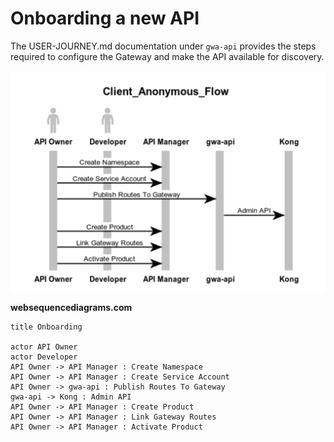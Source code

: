 
# Onboarding a new API

The USER-JOURNEY.md documentation under `gwa-api` provides the steps required to configure the Gateway and make the API available for discovery.

![New API](./images/NewAPI.png)


**websequencediagrams.com**

```
title Onboarding

actor API Owner
actor Developer
API Owner -> API Manager : Create Namespace
API Owner -> API Manager : Create Service Account
API Owner -> gwa-api : Publish Routes To Gateway
gwa-api -> Kong : Admin API
API Owner -> API Manager : Create Product
API Owner -> API Manager : Link Gateway Routes
API Owner -> API Manager : Activate Product
```
